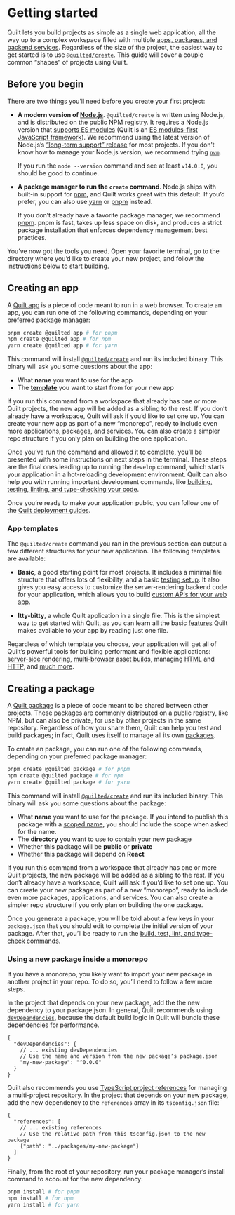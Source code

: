 # Getting started

Quilt lets you build projects as simple as a single web application, all the way up to a complex workspace filled with multiple [apps, packages, and backend services](./projects.md). Regardless of the size of the project, the easiest way to get started is to use [`@quilted/create`](../packages/create). This guide will cover a couple common “shapes” of projects using Quilt.

## Before you begin

There are two things you’ll need before you create your first project:

- **A modern version of [Node.js](https://nodejs.org/en/)**. `@quilted/create` is written using Node.js, and is distributed on the public NPM registry. It requires a Node.js version that [supports ES modules](https://nodejs.org/api/esm.html) (Quilt is an [ES modules-first JavaScript framework](./TODO)). We recommend using the latest version of Node.js’s [“long-term support” release](https://nodejs.org/en/about/releases/) for most projects. If you don’t know how to manage your Node.js version, we recommend trying [`nvm`](https://github.com/nvm-sh/nvm).

  If you run the `node --version` command and see at least `v14.0.0`, you should be good to continue.

- **A package manager to run the `create` command**. Node.js ships with built-in support for [npm](https://docs.npmjs.com/about-npm), and Quilt works great with this default. If you’d prefer, you can also use [yarn](https://yarnpkg.com) or [pnpm](https://pnpm.io) instead.

  If you don’t already have a favorite package manager, we recommend [pnpm](https://pnpm.io). pnpm is fast, takes up less space on disk, and produces a strict package installation that enforces dependency management best practices.

You’ve now got the tools you need. Open your favorite terminal, go to the directory where you’d like to create your new project, and follow the instructions below to start building.

## Creating an app

A [Quilt app](./projects.md#apps) is a piece of code meant to run in a web browser. To create an app, you can run one of the following commands, depending on your preferred package manager:

```bash
pnpm create @quilted app # for pnpm
npm create @quilted app # for npm
yarn create @quilted app # for yarn
```

This command will install [`@quilted/create`](../packages/create) and run its included binary. This binary will ask you some questions about the app:

- What **name** you want to use for the app
- The [**template**](#app-templates) you want to start from for your new app

If you run this command from a workspace that already has one or more Quilt projects, the new app will be added as a sibling to the rest. If you don’t already have a workspace, Quilt will ask if you’d like to set one up. You can create your new app as part of a new “monorepo”, ready to include even more applications, packages, and services. You can also create a simpler repo structure if you only plan on building the one application.

Once you’ve run the command and allowed it to complete, you’ll be presented with some instructions on next steps in the terminal. These steps are the final ones leading up to running the `develop` command, which starts your application in a hot-reloading development environment. Quilt can also help you with running important development commands, like [building, testing, linting, and type-checking your code](./TODO).

Once you’re ready to make your application public, you can follow one of the [Quilt deployment guides](./deploy).

### App templates

The `@quilted/create` command you ran in the previous section can output a few different structures for your new application. The following templates are available:

- **Basic**, a good starting point for most projects. It includes a minimal file structure that offers lots of flexibility, and a basic [testing setup](./features/testing.md). It also gives you easy access to customize the server-rendering backend code for your application, which allows you to build [custom APIs for your web app](./TODO).

- **Itty-bitty**, a whole Quilt application in a single file. This is the simplest way to get started with Quilt, as you can learn all the basic [features](./features) Quilt makes available to your app by reading just one file.

Regardless of which template you choose, your application will get all of Quilt’s powerful tools for building performant and flexible applications: [server-side rendering](./features/server-rendering.md), [multi-browser asset builds](./features/builds/apps/browser.md), managing [HTML](./features/html.md) and [HTTP](./features/http.md), and [much more](./features).

## Creating a package

A [Quilt package](./projects.md#packages) is a piece of code meant to be shared between other projects. These packages are commonly distributed on a public registry, like NPM, but can also be private, for use by other projects in the same repository. Regardless of how you share them, Quilt can help you test and build packages; in fact, Quilt uses itself to manage all its own [packages](../packages).

To create an package, you can run one of the following commands, depending on your preferred package manager:

```bash
pnpm create @quilted package # for pnpm
npm create @quilted package # for npm
yarn create @quilted package # for yarn
```

This command will install [`@quilted/create`](../packages/create) and run its included binary. This binary will ask you some questions about the package:

- What **name** you want to use for the package. If you intend to publish this package with a [scoped name](https://docs.npmjs.com/about-scopes), you should include the scope when asked for the name.
- The **directory** you want to use to contain your new package
- Whether this package will be **public** or **private**
- Whether this package will depend on **React**

If you run this command from a workspace that already has one or more Quilt projects, the new package will be added as a sibling to the rest. If you don’t already have a workspace, Quilt will ask if you’d like to set one up. You can create your new package as part of a new “monorepo”, ready to include even more packages, applications, and services. You can also create a simpler repo structure if you only plan on building the one package.

Once you generate a package, you will be told about a few keys in your `package.json` that you should edit to complete the initial version of your package. After that, you’ll be ready to run the [build, test, lint, and type-check commands](./TODO).

### Using a new package inside a monorepo

If you have a monorepo, you likely want to import your new package in another project in your repo. To do so, you’ll need to follow a few more steps.

In the project that depends on your new package, add the the new dependency to your package.json. In general, Quilt recommends using [`devDependencies`](./TODO), because the default build logic in Quilt will bundle these dependencies for performance.

```jsonc
{
  "devDependencies": {
    // ... existing devDependencies
    // Use the name and version from the new package’s package.json
    "my-new-package": "^0.0.0"
  }
}
```

Quilt also recommends you use [TypeScript project references](https://www.typescriptlang.org/docs/handbook/project-references.html) for managing a multi-project repository. In the project that depends on your new package, add the new dependency to the `references` array in its `tsconfig.json` file:

```jsonc
{
  "references": [
    // ... existing references
    // Use the relative path from this tsconfig.json to the new package
    {"path": "../packages/my-new-package"}
  ]
}
```

Finally, from the root of your repository, run your package manager’s install command to account for the new dependency:

```bash
pnpm install # for pnpm
npm install # for npm
yarn install # for yarn
```
